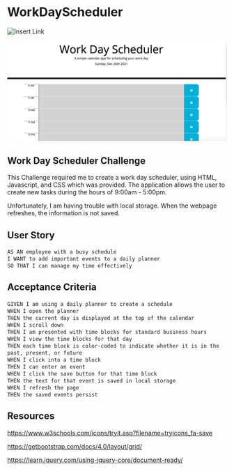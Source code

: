 # WorkDayScheduler

![Insert Link]()

![work-day-scheduler](./workdayscheduler.png)

## Work Day Scheduler Challenge
This Challenge required me to create a work day scheduler, using HTML, Javascript, and CSS which was provided. The application allows the user to create new tasks during the hours of 9:00am - 5:00pm.

Unfortunately, I am having trouble with local storage. When the webpage refreshes, the information is not saved.


## User Story
```
AS AN employee with a busy schedule
I WANT to add important events to a daily planner
SO THAT I can manage my time effectively
```

## Acceptance Criteria
```
GIVEN I am using a daily planner to create a schedule
WHEN I open the planner
THEN the current day is displayed at the top of the calendar
WHEN I scroll down
THEN I am presented with time blocks for standard business hours
WHEN I view the time blocks for that day
THEN each time block is color-coded to indicate whether it is in the past, present, or future
WHEN I click into a time block
THEN I can enter an event
WHEN I click the save button for that time block
THEN the text for that event is saved in local storage
WHEN I refresh the page
THEN the saved events persist
```

## Resources
https://www.w3schools.com/icons/tryit.asp?filename=tryicons_fa-save

https://getbootstrap.com/docs/4.0/layout/grid/

https://learn.jquery.com/using-jquery-core/document-ready/